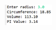 <img src="https://github.com/hiranjc/classe-atributos-metodos3-membros-estaticos/blob/main/readme.png" width=150>
